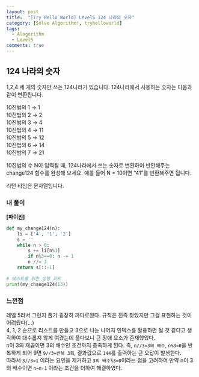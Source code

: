 ```yaml
---
layout: post
title:  "[Try Hello World] Level5 124 나라의 숫자"
category: [Solve Algorithm!, tryhelloworld]
tags:
  - Alogorithm
  - Level5
comments: true
---
```


## 124 나라의 숫자

1,2,4 세 개의 숫자만 쓰는 124나라가 있습니다. 124나라에서 사용하는 숫자는 다음과 같이 변환됩니다.

10진법의 1 → 1 <br />
10진법의 2 → 2 <br />
10진법의 3 → 4 <br />
10진법의 4 → 11 <br />
10진법의 5 → 12 <br />
10진법의 6 → 14 <br />
10진법의 7 → 21 <br />

10진법의 수 N이 입력될 때, 124나라에서 쓰는 숫자로 변환하여 반환해주는 change124 함수를 완성해 보세요. 예를 들어 N = 10이면 “41”를 반환해주면 됩니다.

리턴 타입은 문자열입니다.

### 내 풀이

**[파이썬]**

```python
def my_change124(n):
    li = ['4', '1', '2']
    s = ''
    while n > 0:
        s += li[n%3]
        if n%3==0: n -= 1
        n //= 3
    return s[::-1]
    
# 테스트를 위한 실행 코드
print(my_change124(13))
```

### 느낀점
레벨 5라서 그런지 풀기 굉장히 까다로웠다. 규칙은 진즉 찾았지만 그걸 표현하는 것이 어려웠다(...) <br />
4, 1, 2 순으로 리스트를 만들고 3으로 나눈 나머지 인덱스를 활용하면 될 것 같다고 생각하여 대수롭지 않게 여겼는데 풀다보니 큰 장애 요소가 존재했었다. <br />
n이 3의 제곱이면 3의 배수인 조건까지 충족하게 된다. 즉, `n//3=3의 배수`, `n%3=0`을 반복하게 되어 9면 `9//3=반복 3회`, 결과값으로 `144`를 출력하는 큰 오답이 발생한다. <br />
따라서 `3//3=1` 이라는 요인을 제거하고 `3의 배수%3=0`이라는 점을 고려하여 만약 n이 3의 배수이면 `n=n-1` 이라는 조건을 더하여 해결하였다.  
 